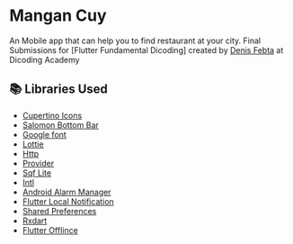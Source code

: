 # Mangan Cuy

An Mobile app that can help you to find restaurant at your city. Final Submissions for [Flutter Fundamental Dicoding]
created by [Denis Febta](https://www.dicoding.com/users/denisfebta) at Dicoding Academy

## 📚 Libraries Used
- [Cupertino Icons](https://pub.dev/packages/cupertino_icons)
- [Salomon Bottom Bar](https://pub.dev/packages/salomon_bottom_bar)
- [Google font](https://fonts.google.com/)
- [Lottie](https://pub.dev/packages/lottie)
- [Http](https://pub.dev/packages/http)
- [Provider](https://pub.dev/packages/provider)
- [Sqf Lite](https://pub.dev/packages/sqflite)
- [Intl](https://pub.dev/packages/intl)
- [Android Alarm Manager](https://developer.android.com/reference/android/app/AlarmManager)
- [Flutter Local Notification](https://pub.dev/packages/flutter_local_notifications)
- [Shared Preferences](https://pub.dev/packages/shared_preferences)
- [Rxdart](https://pub.dev/packages/rxdart)
- [Flutter Offlince](https://pub.dev/packages/flutter_offline)
